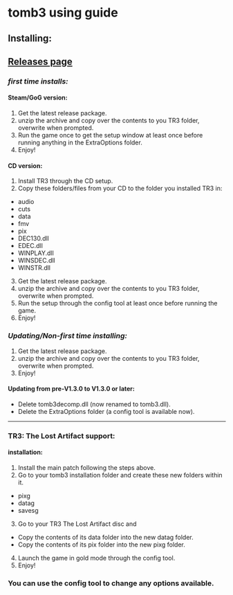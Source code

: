 # tomb3 using guide

## Installing:

## [Releases page](https://github.com/Trxyebeep/tomb3/releases)

### *first time installs:*

#### Steam/GoG version:
1. Get the latest release package.
2. unzip the archive and copy over the contents to you TR3 folder, overwrite when prompted.
3. Run the game once to get the setup window at least once before running anything in the ExtraOptions folder.
4. Enjoy!

#### CD version:
1. Install TR3 through the CD setup.
2. Copy these folders/files from your CD to the folder you installed TR3 in:
- audio
- cuts
- data
- fmv
- pix
- DEC130.dll
- EDEC.dll
- WINPLAY.dll
- WINSDEC.dll
- WINSTR.dll
3. Get the latest release package.
4. unzip the archive and copy over the contents to you TR3 folder, overwrite when prompted.
5. Run the setup through the config tool at least once before running the game.
6. Enjoy!

### *Updating/Non-first time installing:*
1. Get the latest release package.
2. unzip the archive and copy over the contents to you TR3 folder, overwrite when prompted.
3. Enjoy!

#### Updating from pre-V1.3.0 to V1.3.0 or later:
- Delete tomb3decomp.dll (now renamed to tomb3.dll).
- Delete the ExtraOptions folder (a config tool is available now).
------------------------

### TR3: The Lost Artifact support:

#### installation:
1. Install the main patch following the steps above.
2. Go to your tomb3 installation folder and create these new folders within it.
- pixg
- datag
- savesg
3. Go to your TR3 The Lost Artifact disc and
- Copy the contents of its data folder into the new datag folder.
- Copy the contents of its pix folder into the new pixg folder.
4. Launch the game in gold mode through the config tool.
5. Enjoy!

### You can use the config tool to change any options available.